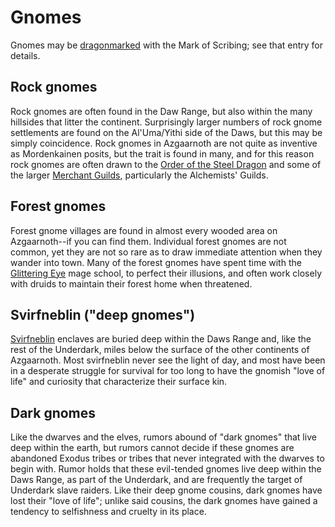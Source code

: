 # Gnomes


Gnomes may be [dragonmarked](Dragonmarked.md) with the Mark of Scribing; see that entry for details.

## Rock gnomes
Rock gnomes are often found in the Daw Range, but also within the many hillsides that litter the continent. Surprisingly larger numbers of rock gnome settlements are found on the Al'Uma/Yithi side of the Daws, but this may be simply coincidence. Rock gnomes in Azgaarnoth are not quite as inventive as Mordenkainen posits, but the trait is found in many, and for this reason rock gnomes are often drawn to the [Order of the Steel Dragon](../Organizations/MilitantOrders/DraconicOrder/Steel.md) and some of the larger [Merchant Guilds](../Organizations/MerchantGuilds/index.md), particularly the Alchemists' Guilds.


## Forest gnomes
Forest gnome villages are found in almost every wooded area on Azgaarnoth--if you can find them. Individual forest gnomes are not common, yet they are not so rare as to draw immediate attention when they wander into town. Many of the forest gnomes have spent time with the [Glittering Eye](../Organizations/MageSchools/GlitteringEye.md) mage school, to perfect their illusions, and often work closely with druids to maintain their forest home when threatened.


## Svirfneblin ("deep gnomes")
[Svirfneblin](../Creatures/DeepGnome.md) enclaves are buried deep within the Daws Range and, like the rest of the Underdark, miles below the surface of the other continents of Azgaarnoth. Most svirfneblin never see the light of day, and most have been in a desperate struggle for survival for too long to have the gnomish "love of life" and curiosity that characterize their surface kin.


## Dark gnomes
Like the dwarves and the elves, rumors abound of "dark gnomes" that live deep within the earth, but rumors cannot decide if these gnomes are abandoned Exodus tribes or tribes that never integrated with the dwarves to begin with. Rumor holds that these evil-tended gnomes live deep within the Daws Range, as part of the Underdark, and are frequently the target of Underdark slave raiders. Like their deep gnome cousins, dark gnomes have lost their "love of life"; unlike said cousins, the dark gnomes have gained a tendency to selfishness and cruelty in its place.

